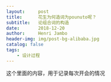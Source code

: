 ```yaml
---
layout:     post
title:      花生为何造词为pounuto呢？
subtitle:   论组合词的构造
date:       2018-12-20
author:     Henri Jambo
header-img: img/post-bg-alibaba.jpg
catalog: false
tags:
    - 设计过程
---
```


这个里面的内容，用于记录每次开会的情况

